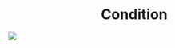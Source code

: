 <h1 align="center"> Condition </h1>
<img src="https://user-images.githubusercontent.com/25712677/57925574-c9ccca80-784c-11e9-8ac0-50d6d5dc0f97.png" style="max-width:100%;">
